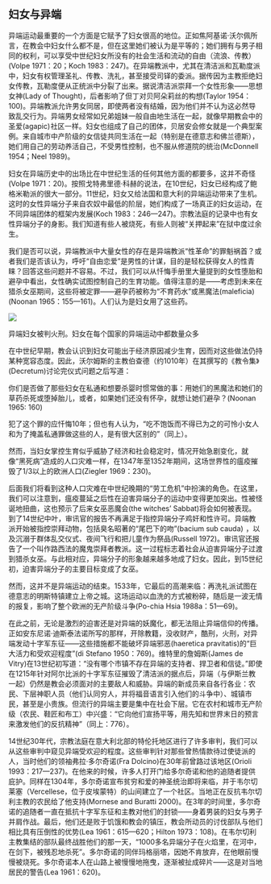  

## 妇女与异端

异端运动最重要的一个方面是它赋予了妇女很高的地位。正如焦阿基诺·沃尔佩所言，在教会中妇女什么都不是，但在这里她们被认为是平等的；她们拥有与男子相同的权利，可以享受中世纪妇女所没有的社会生活和流动的自由（流浪、传教）(Volpe 1971：20；Koch 1983：247)。在异端教派中，尤其在清洁派和瓦勒度派中，妇女有权管理圣礼、传教、洗礼，甚至接受司铎的委派。据传因为主教拒绝妇女传教，瓦勒度便从正统派中分裂了出来。据说清洁派崇拜一个女性形象——思想女神(Lady of Thought)，后者影响了但丁对贝阿朵莉丝的构想(Taylor 1954：100)。异端教派允许男女同居，即使两者没有结婚，因为他们并不认为这必然导致乱交行为。异端男女经常如兄弟姐妹一般自由地生活在一起，就像早期教会中的圣爱(agapic)![希腊基督教术语，指无条件的爱。](data:image/gif;base64,iVBORw0KGgoAAAANSUhEUgAAAAEAAAABCAYAAAAfFcSJAAAADUlEQVQImWNgYGBgAAAABQABh6FO1AAAAABJRU5ErkJggg==)社区一样。妇女也组成了自己的团体，贝居安会修女就是一个典型案例。来自城市中产阶级的女信徒共同生活在一起（特别是在德意志和佛兰德斯），她们用自己的劳动养活自己，不受男性控制，也不服从修道院的统治(McDonnell 1954；Neel 1989)。![贝居安会修女与异端之间的关系并不是确定的。虽然她们同时代的一些人，如维特里的詹姆斯——卡罗·尼尔描述他是“一位重要的教会管理者”——认为她们的行动是另一种异端。她们最终在1312年的维埃纳会议上被怀疑是异端分子而受到谴责，这可能是因为神职人员容不下逃离了男性控制的妇女。贝居安会修女随即消失了，“因教会的责难而被迫消失了”(Neel 1989：324—327，329，333，339)。](data:image/gif;base64,iVBORw0KGgoAAAANSUhEUgAAAAEAAAABCAYAAAAfFcSJAAAADUlEQVQImWNgYGBgAAAABQABh6FO1AAAAABJRU5ErkJggg==)

妇女在异端历史中的出场比在中世纪生活的任何其他方面的都要多，这并不奇怪(Volpe 1971：20)。按照戈特弗里德·科赫的说法，在10世纪，妇女已经构成了鲍格米勒派的很大一部分。11世纪，妇女又给法国和意大利的异端运动带来了生机。这时的女性异端分子来自农奴中最低的阶层，她们构成了一场真正的妇女运动，在不同异端团体的框架内发展(Koch 1983：246—247)。宗教法庭的记录中也有女性异端分子的身影。我们知道有些人被烧死，有些人则被“关押起来”在狱中度过余生。

我们是否可以说，异端教派中大量女性的存在是异端教派“性革命”的罪魁祸首？或者我们是否该认为，呼吁“自由恋爱”是男性的计谋，目的是轻松获得女人的性青睐？回答这些问题并不容易。不过，我们可以从忏悔手册里大量提到的女性堕胎和避孕中看出，女性确实试图控制自己的生育功能。值得注意的是——考虑到未来在猎杀女巫期间，这些将被定罪——避孕药被称为“不育药水”或黑魔法(maleficia)(Noonan 1965：155—161)。人们认为是妇女用了这些药。

![](epub/凯列班与女巫%20妇女、身体与原始积累%20([意]西尔维娅·费代里奇)%20(Z-Library)/images/6e1a194779b97e7f3fba1218117fba0e.jpeg)

异端妇女被判火刑。妇女在每个国家的异端运动中都数量众多

在中世纪早期，教会认识到妇女可能出于经济原因减少生育，因而对这些做法仍持某种宽容态度。因此，沃尔姆斯的主教伯查德（约1010年）在其撰写的《教令集》(Decretum)讨论完仪式问题之后写道：

你们是否做了那些妇女在私通和想要杀婴时惯常做的事：用她们的黑魔法和她们的草药杀死或堕掉胎儿，或者，如果她们还没有怀孕，就想让她们避孕？(Noonan 1965: 160)

犯了这个罪的应忏悔10年；但也有人认为，“吃不饱饭而不得已为之的可怜小女人和为了掩盖私通罪做这些的人，是有很大区别的”（同上）。

然而，当妇女掌控生育似乎威胁了经济和社会稳定时，情况开始急剧变化，就像“黑死病”造成的人口灾难一样，在1347年至1352年期间，这场世界性的瘟疫摧毁了1/3以上的欧洲人口(Ziegler 1969：230)。

后面我们将看到这种人口灾难在中世纪晚期的“劳工危机”中扮演的角色。在这里，我们可以注意到，瘟疫蔓延之后性在迫害异端分子的运动中变得更加突出。性被怪诞地扭曲，这也预示了后来女巫恶魔会(the witches’ Sabbat)将会如何被表现。到了14世纪中叶，审讯官的报告不再满足于指控异端分子鸡奸和性许可。异端教派开始被指控崇拜动物，包括臭名昭著的“尾巴下的吻”(bacium sub cauda) ![12世纪时传说撒旦以黑猫的形式出现在他的追随者面前，追随者们会在猫尾下索吻以示效忠。](data:image/gif;base64,iVBORw0KGgoAAAANSUhEUgAAAAEAAAABCAYAAAAfFcSJAAAADUlEQVQImWNgYGBgAAAABQABh6FO1AAAAABJRU5ErkJggg==)，以及沉溺于群体乱交仪式、夜间飞行和把儿童作为祭品(Russell 1972)。审讯官还报告了一个叫作路西法的魔鬼崇拜者教派。这一过程标志着社会从迫害异端分子过渡到猎杀女巫。与此相对应，异端分子的形象越来越多地成了妇女。因此，到15世纪初，迫害异端分子的主要目标变成了女巫。

然而，这并不是异端运动的结束。1533年，它最后的高潮来临：再洗礼派试图在德意志的明斯特镇建立上帝之城。这场运动以血洗的方式被粉碎，随后是一波无情的报复，影响了整个欧洲的无产阶级斗争(Po-chia Hsia 1988a：51—69)。

在此之前，无论是激烈的迫害还是对异端的妖魔化，都无法阻止异端信仰的传播。正如安东尼诺·迪斯泰法诺所写的那样，开除教籍，没收财产，酷刑，火刑，对异端发动十字军东征——这些措施都不能破坏异端邪恶(haeretica pravitatis)的“巨大活力和受欢迎程度”(di Stefano 1950：769)。维特里的詹姆斯(James de Vitry)在13世纪初写道：“没有哪个市镇不存在异端的支持者、捍卫者和信徒。”即使在1215年针对阿尔比派的十字军东征摧毁了清洁派的据点后，异端（与伊斯兰教一起）仍然是教会必须面对的主要敌人和威胁。异端的新成员来自各行各业：农民、下层神职人员（他们认同穷人，并将福音语言引入他们的斗争中）、城镇市民，甚至是小贵族。但流行的异端主要是集中在社会下层。它在农村和城市无产阶级（农民、鞋匠和布工）中兴盛：“它向他们宣扬平等，用先知和世界末日的预言来激发他们的反抗精神”（同上：776）。

14世纪30年代，宗教法庭在意大利北部的特伦托地区进行了许多审判，我们可以从这些审判中窥见异端受欢迎的程度。这些审判针对那些曾热情款待过使徒派的人，当时他们的领袖弗拉·多尔奇诺(Fra Dolcino)在30年前曾路过该地区(Orioli 1993：217—237)。在他来的时候，许多人打开门给多尔奇诺和他的追随者提供庇护。同样在1304年，多尔奇诺宣布贫穷和爱的神圣统治即将来临，并于韦尔切莱塞（Vercellese，位于皮埃蒙特）的山间建立了一个社区。当地正在反抗韦尔切利主教的农民给了他支持(Mornese and Buratti 2000)。在3年的时间里，多尔奇诺的追随者一直在抵抗十字军东征和主教对他们的封锁——身着男装的妇女与男子并肩作战。最后，他们还是败于饥饿和教会的镇压，教会所动员的讨伐部队与他们相比具有压倒性的优势(Lea 1961：615—620；Hilton 1973：108)。在韦尔切利主教集结的部队最终战胜他们的那一天，“1000多名异端分子在火焰里，在河中，在剑下，被残忍地杀死”。多尔奇诺的同伴玛格丽塔，因她不肯放弃，在他眼前慢慢被烧死。多尔奇诺本人在山路上被慢慢地拖曳，逐渐被扯成碎片——这是对当地居民的警告(Lea 1961：620)。